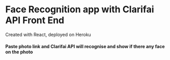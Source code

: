 # Face Recognition app with Clarifai  API Front End

Created with React, deployed on Heroku

#### Paste photo link and Clarifai  API will recognise and show if there any face on the photo

